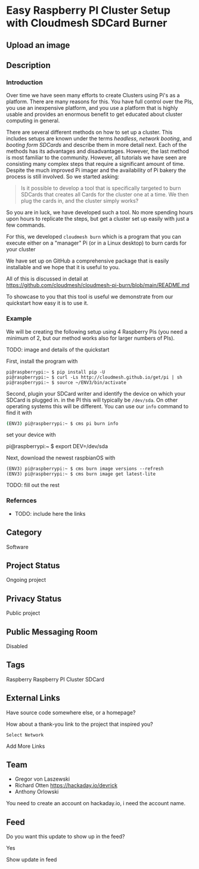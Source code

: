 # Easy Raspberry PI Cluster Setup with Cloudmesh SDCard Burner

## Upload an image

## Description

### Introduction

Over time we have seen many efforts to create Clusters using Pi's 
as a platform. There are many reasons for this. You have full control 
over the PIs, you use an inexpensive platform, and you use a platform 
that is highly usable and provides an enormous benefit to get educated about 
cluster computing in general.

There are several different methods on how to set up a cluster. This includes
setups are known under the terms *headless*, *network booting*, and *booting form
SDCards* and describe them in more detail next.
Each of the methods has its advantages and disadvantages. However, the last method is most familiar to the community. However, all tutorials we have seen are consisting many complex steps that require a significant amount of time. Despite the much improved Pi imager and the availability of Pi bakery the process is still involved. So we started asking:

> Is it possible to develop a tool that is specifically targeted to burn 
> SDCards that creates all Cards for the cluster one at a time. We then plug 
> the cards in, and the cluster simply works?

So you are in luck, we have developed such a tool. No more spending hours 
upon hours to replicate the steps, but get a cluster set up easily with just 
a few commands.

For this, we developed `cloudmesh burn` which is a program that you can 
execute either on a "manager" Pi (or in a Linux desktop) to burn cards 
for your cluster

We have set up on GitHub a comprehensive package that is easily installable 
and we hope that it is useful to you.

All of this is discussed in detail at 
<https://github.com/cloudmesh/cloudmesh-pi-burn/blob/main/README.md>

To showcase to you that this tool is useful we demonstrate from our quickstart 
how easy it is to use it.

### Example

We will be creating the following setup using 4 Raspberry Pis 
(you need a minimum of 2, but our method works also for larger 
numbers of PIs).

TODO: image and details of the quickstart

First, install the program with


```
pi@raspberrypi:~ $ pip install pip -U
pi@raspberrypi:~ $ curl -Ls http://cloudmesh.github.io/get/pi | sh
pi@raspberrypi:~ $ source ~/ENV3/bin/activate
```


Second, plugin your SDCard writer and  identify the device on which your 
SDCard is plugged in. in the PI this will typically be `/dev/sda`. On other operating systems this will be different. You can use our  `info` command 
to find it with

```bash
(ENV3) pi@raspberrypi:~ $ cms pi burn info
```

set your device with 

pi@raspberrypi:~ $ export DEV=/dev/sda

Next, download the newest raspbianOS with

```
(ENV3) pi@raspberrypi:~ $ cms burn image versions --refresh
(ENV3) pi@raspberrypi:~ $ cms burn image get latest-lite
```

TODO: fill out the rest

### Refernces

* TODO: include here the links


## Category

Software

## Project Status

Ongoing project

## Privacy Status

Public project

## Public Messaging Room

Disabled

## Tags

Raspberry
Raspberry PI
Cluster
SDCard

## External Links

Have source code somewhere else, or a homepage?

How about a thank-you link to the project that inspired you?

    Select Network

Add More Links

## Team

* Gregor von Laszewski
* Richard Otten https://hackaday.io/devrick
* Anthony Orlowski

You need to create an account on hackaday.io, i need the account name.

## Feed

Do you want this update to show up in the feed?

Yes

Show update in feed


